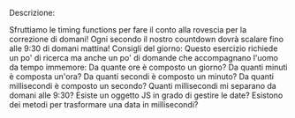 Descrizione:

Sfruttiamo le timing functions per fare il conto alla rovescia per la correzione di domani! Ogni secondo il nostro countdown dovrà scalare fino alle 9:30 di domani mattina!
Consigli del giorno:
Questo esercizio richiede un po' di ricerca ma anche un po' di domande che accompagnano l'uomo da tempo immemore:
Da quante ore è composto un giorno?
Da quanti minuti è composta un'ora?
Da quanti secondi è composto un minuto?
Da quanti millisecondi è composto un secondo?
Quanti millisecondi mi separano da domani alle 9:30?
Esiste un oggetto JS in grado di gestire le date?
Esistono dei metodi per trasformare una data in millisecondi?